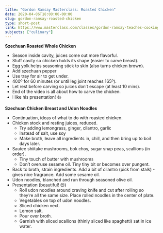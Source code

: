 ```yaml
---
title: "Gordon Ramsay Masterclass: Roasted Chicken"
date: 2020-04-06T18:00:00-00:00
slug: gordon-ramsay-roasted-chicken
type: short-post
link: https://www.masterclass.com/classes/gordon-ramsay-teaches-cooking-restaurant-recipes-at-home
subjects: ["culinary"]
---
```


**Szechuan Roasted Whole Chicken**

* Season inside cavity, juices come out more flavorful.
* Stuff cavity so chicken holds its shape (easier to carve breast).
* Egg yolk helps seasoning stick to skin (also turns chicken brown).
* Add szechuan pepper
* Use tray for air to get under.
* 400º for 60 minutes (or until leg joint reaches 165º).
* Let rest before carving so juices don’t escape (at least 10 mins).
* End of the video is all about how to carve the chicken.
* I like his presentation! 👍

**Szechuan Chicken Breast and Udon Noodles**

* Continuation, ideas of what to do with roasted chicken.
* Chicken stock and resting juices, reduced.
    * Try adding lemongrass, ginger, cilantro, garlic
    * Instead of salt, use soy
    * Make broth, leave all ingredients in, chill, and then bring up to boil days later.
* Sautee shiitake mushrooms, bok choy, sugar snap peas, scallions (in order).
    * Tiny touch of butter with mushrooms
    * Don’t overuse sesame oil. Tiny tiny bit or becomes over pungent.
* Back to broth, strain ingredients. Add a bit of cilantro (pick from stalk) - gives nice fragrance. Add some sesame oil.
* Udon noodles, blanched and run through seasoned olive oil.
* Presentation (beautiful! 😍)
    * Roll udon noodles around craving knife and cut after rolling so they’re all the same size. Place rolled noodles in the center of plate.
    * Vegetables on top of udon noodles.
    * Sliced chicken next.
    * Lemon salt.
    * Pour over broth.
    * Garnish with sliced scallions (thinly sliced like spaghetti) sat in ice water.